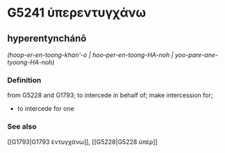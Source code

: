 # G5241 ὑπερεντυγχάνω

## hyperentynchánō

_(hoop-er-en-toong-khan'-o | hoo-per-en-toong-HA-noh | yoo-pare-ane-tyoong-HA-noh)_

### Definition

from G5228 and G1793; to intercede in behalf of; make intercession for; 

- to intercede for one

### See also

[[G1793|G1793 ἐντυγχάνω]], [[G5228|G5228 ὑπέρ]]
